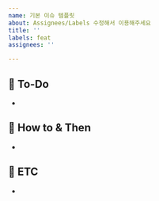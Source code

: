 ```yaml
---
name: 기본 이슈 템플릿
about: Assignees/Labels 수정해서 이용해주세요
title: ''
labels: feat
assignees: ''

---
```


## 🍃 To-Do
- 

## 🍃 How to & Then
-

## 🍃 ETC
-
